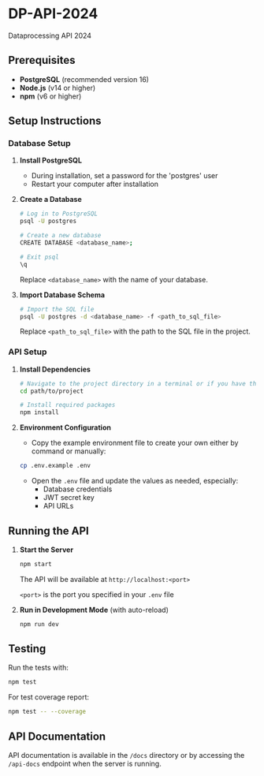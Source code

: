 # DP-API-2024

Dataprocessing API 2024

## Prerequisites

- **PostgreSQL** (recommended version 16)
- **Node.js** (v14 or higher)
- **npm** (v6 or higher)

## Setup Instructions

### Database Setup

1. **Install PostgreSQL**
   - During installation, set a password for the 'postgres' user
   - Restart your computer after installation

2. **Create a Database**
   ```bash
   # Log in to PostgreSQL
   psql -U postgres
   
   # Create a new database
   CREATE DATABASE <database_name>;
   
   # Exit psql
   \q
   ```
   Replace `<database_name>` with the name of your database.

3. **Import Database Schema**
   ```bash
   # Import the SQL file
   psql -U postgres -d <database_name> -f <path_to_sql_file>
   ```
   Replace `<path_to_sql_file>` with the path to the SQL file in the project.

### API Setup

1. **Install Dependencies**
   ```bash
   # Navigate to the project directory in a terminal or if you have the option to open the folder with your IDE:
   cd path/to/project
   
   # Install required packages
   npm install
   ```

2. **Environment Configuration**
   - Copy the example environment file to create your own either by command or manually:
   ```bash
   cp .env.example .env
   ```
   - Open the `.env` file and update the values as needed, especially:
     - Database credentials
     - JWT secret key
     - API URLs

## Running the API

1. **Start the Server**
   ```bash
   npm start
   ```
   The API will be available at `http://localhost:<port>`

   `<port>` is the port you specified in your `.env` file

2. **Run in Development Mode** (with auto-reload)
   ```bash
   npm run dev
   ```

## Testing

Run the tests with:
```bash
npm test
```

For test coverage report:
```bash
npm test -- --coverage
```

## API Documentation

API documentation is available in the `/docs` directory or by accessing the `/api-docs` endpoint when the server is running.